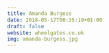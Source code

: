 ```yaml
---
title: Amanda Burgess
date: 2018-05-17T00:35:19+01:00
draft: false
website: wheelgates.co.uk
img: amanda-burgess.jpg
---
```

